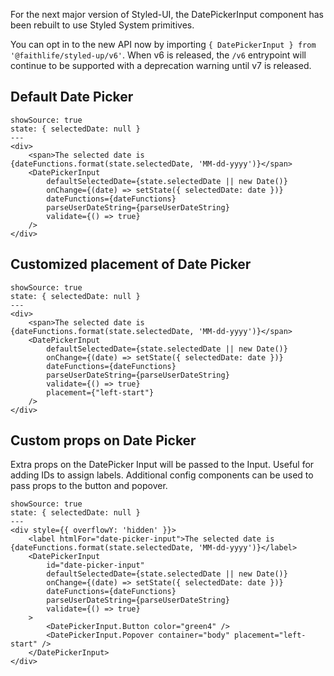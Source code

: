 For the next major version of Styled-UI, the DatePickerInput component has been rebuilt to use Styled System primitives.

You can opt in to the new API now by importing `{ DatePickerInput } from '@faithlife/styled-up/v6'`. When v6 is released, the `/v6` entrypoint will continue to be supported with a deprecation warning until v7 is released.

## Default Date Picker

```react
showSource: true
state: { selectedDate: null }
---
<div>
	<span>The selected date is {dateFunctions.format(state.selectedDate, 'MM-dd-yyyy')}</span>
	<DatePickerInput
		defaultSelectedDate={state.selectedDate || new Date()}
		onChange={(date) => setState({ selectedDate: date })}
		dateFunctions={dateFunctions}
		parseUserDateString={parseUserDateString}
		validate={() => true}
	/>
</div>
```

## Customized placement of Date Picker

```react
showSource: true
state: { selectedDate: null }
---
<div>
	<span>The selected date is {dateFunctions.format(state.selectedDate, 'MM-dd-yyyy')}</span>
	<DatePickerInput
		defaultSelectedDate={state.selectedDate || new Date()}
		onChange={(date) => setState({ selectedDate: date })}
		dateFunctions={dateFunctions}
		parseUserDateString={parseUserDateString}
		validate={() => true}
		placement={"left-start"}
	/>
</div>
```

## Custom props on Date Picker

Extra props on the DatePicker Input will be passed to the Input. Useful for adding IDs to assign labels.
Additional config components can be used to pass props to the button and popover.

```react
showSource: true
state: { selectedDate: null }
---
<div style={{ overflowY: 'hidden' }}>
	<label htmlFor="date-picker-input">The selected date is {dateFunctions.format(state.selectedDate, 'MM-dd-yyyy')}</label>
	<DatePickerInput
		id="date-picker-input"
		defaultSelectedDate={state.selectedDate || new Date()}
		onChange={(date) => setState({ selectedDate: date })}
		dateFunctions={dateFunctions}
		parseUserDateString={parseUserDateString}
		validate={() => true}
	>
		<DatePickerInput.Button color="green4" />
		<DatePickerInput.Popover container="body" placement="left-start" />
	</DatePickerInput>
</div>
```
